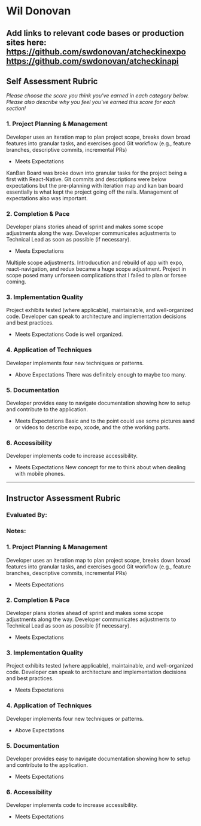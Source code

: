 # Wil Donovan

**Add links to relevant code bases or production sites here:**
https://github.com/swdonovan/atcheckinexpo
https://github.com/swdonovan/atcheckinapi
---------------

Self Assessment Rubric
------------

_Please choose the score you think you've earned in each category below. Please also describe why you feel you've earned this score for each section!_

### 1. Project Planning & Management

Developer uses an iteration map to plan project scope, breaks down broad features into granular tasks, and exercises good Git workflow (e.g., feature branches, descriptive commits, incremental PRs)


- Meets Expectations

KanBan Board was broke down into granular tasks for the project being a first with React-Native.  Git commits and descriptions were below expectations but the pre-planning with iteration map and kan ban board essentially is what kept the project going off the rails.  Management of expectations also was important.


### 2. Completion & Pace

Developer plans stories ahead of sprint and makes some scope adjustments along the way. Developer communicates adjustments to Technical Lead as soon as possible (if necessary).


- Meets Expectations

Multiple scope adjustments.  Introducution and rebuild of app with expo, react-navigation, and redux became a huge scope adjustment.  Project in scope posed many unforseen complications that I failed to plan or forsee coming.


### 3. Implementation Quality

Project exhibits tested (where applicable), maintainable, and well-organized code. Developer can speak to architecture and implementation decisions and best practices.


- Meets Expectations
Code is well organized.


### 4. Application of Techniques

Developer implements four new techniques or patterns.

- Above Expectations
There was definitely enough to maybe too many. 


### 5. Documentation

Developer provides easy to navigate documentation showing how to setup and contribute to the application.


- Meets Expectations
Basic and to the point could use some pictures aand or videos to describe expo, xcode, and the othe working parts.

### 6. Accessibility

Developer implements code to increase accessibility.


- Meets Expectations
New concept for me to think about when dealing with mobile phones.



---------------


Instructor Assessment Rubric
------------

### Evaluated By:

### Notes:

### 1. Project Planning & Management

Developer uses an iteration map to plan project scope, breaks down broad features into granular tasks, and exercises good Git workflow (e.g., feature branches, descriptive commits, incremental PRs)

- Meets Expectations

### 2. Completion & Pace

Developer plans stories ahead of sprint and makes some scope adjustments along the way. Developer communicates adjustments to Technical Lead as soon as possible (if necessary).

- Meets Expectations

### 3. Implementation Quality

Project exhibits tested (where applicable), maintainable, and well-organized code. Developer can speak to architecture and implementation decisions and best practices.

- Meets Expectations

### 4. Application of Techniques

Developer implements four new techniques or patterns.

- Above Expectations

### 5. Documentation

Developer provides easy to navigate documentation showing how to setup and contribute to the application.

- Meets Expectations

### 6. Accessibility

Developer implements code to increase accessibility.

- Meets Expectations
